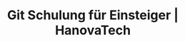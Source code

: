 ---
title: Git Schulung für Einsteiger | HanovaTech
description: Ein Einsteigerkurs, der die Grundlagen von Git, einem verteilten Versionskontrollsystem, vermittelt.
weight: 3

course:
  name: Git Basics
  slogan: Ein eintägiger Kurs, der Ihnen die Grundlagen von Git näher bringt.
  emoji: 🐙
  description: Dieser Kurs bietet eine umfassende Einführung in Git, ein beliebtes verteiltes Versionskontrollsystem. Sie lernen die grundlegenden Konzepte von Git kennen, einschließlich Repositorys, Commits, Branches und Merging. Der Kurs deckt auch Themen wie die Einrichtung eines Git-Repositorys, das Hinzufügen und Verwalten von Dateien sowie die Zusammenarbeit mit anderen Entwicklern ab.
  level:
    rank: Einsteiger
    text: Für Einsteiger geeignet
  duration:
    total: 1
    unit: Tag
    text: in einem Tag
  price: 800€

  roadmap:
    heading: Lernen Sie den Umgang mit Git und der Versionskontrolle
    description: Sie stehen vor der Herausforderung, Git und die Befehlszeile zu nutzen, ohne genau zu wissen, wie sie funktionieren? Wir zeigen Ihnen, wie Sie Git und die Versionskontrolle effektiv einsetzen können.
    target_audience: Ideal für Projektmanager, Designer und alle anderen Fachleute, die in Projektteams in technischen Unternehmen arbeiten und von Versionskontrolle sowie Zusammenarbeit profitieren möchten.
    goals: Unser Ziel ist es, dass jeder Teilnehmer die grundlegenden Konzepte von Git versteht und sicher in der Anwendung ist, um effektiv mit Versionskontrolle, Repository-Verwaltung und Zusammenarbeit in Projekten umgehen zu können.
    benefits: Erlangen Sie ein tieferes Verständnis für die Funktionsweise von Git und erhöhen Sie Ihre Effizienz bei der Versionskontrolle und der Zusammenarbeit in Projektteams.

  content:
    heading: Unsere Schulungsinhalte
    description: In einem Tag Git Kurs vermitteln wir von grundlagen Git bishin zu Repository-Verwaltung und Projektarbeit was Sie wissen müssen.
    bulletpoints:
      - Einführung in Git
      - Repositorys und Commits
      - Branches und Merging
      - Einrichtung und Konfiguration
      - Dateiverwaltung
    details:
    - title: Git-Grundlagen
      description: In diesem Abschnitt werden die grundlegenden Konzepte und Funktionen von Git vorgestellt. Sie werden lernen, was Git ist, wie es funktioniert und warum es ein so wichtiges Werkzeug für die Softwareentwicklung ist. Wir werden uns mit Befehlen wie git init, git add, git commit und git push vertraut machen und verstehen, wie sie verwendet werden, um Änderungen zu verfolgen und zu verwalten.
    - title: Versionskontrolle
      description: Hier werden wir tiefer in die Konzepte der Versionskontrolle eintauchen. Sie werden verstehen, warum die Verfolgung von Änderungen in einem Projekt wichtig ist und wie Git dabei hilft, den Überblick über diese Änderungen zu behalten. Wir werden uns mit Branching, Merging und Konfliktlösung beschäftigen, um effektiv mit verschiedenen Entwicklungslinien umzugehen.
    - title: Repository-Verwaltung
      description: Dieser Abschnitt konzentriert sich auf die Verwaltung von Git-Repositories. Sie werden lernen, wie sie neue Repositories erstellen, bestehende Repositories klonen und entfernte Repositories hinzufügen können. Wir werden uns auch mit Themen wie Forking, Cloning, und Pull Requests auseinandersetzen, um effektiv mit anderen Entwicklern zusammenzuarbeiten und Codebeiträge zu verwalten.
    - title: Zusammenarbeit
      description: In diesem letzten Teil des Kurses werden wir uns darauf konzentrieren, wie Git die Zusammenarbeit in einem Entwicklerteam erleichtert. Wir werden uns mit Strategien für effektives Teamwork befassen, wie das Arbeiten mit Feature-Branches, Code-Reviews und Continuous Integration. Die Teilnehmer werden lernen, wie sie Konflikte bei der Zusammenarbeit lösen und wie sie Git effizient nutzen können, um die Produktivität und Qualität ihrer Projekte zu steigern.
---